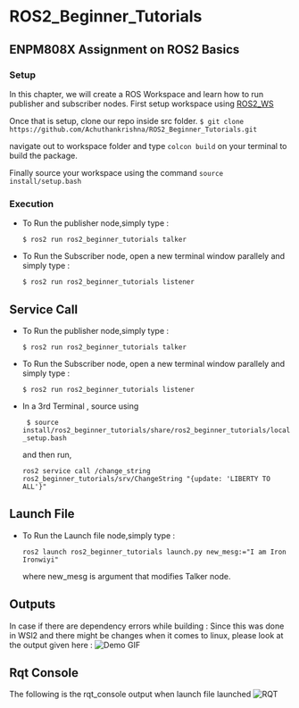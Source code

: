 # ROS2_Beginner_Tutorials
## ENPM808X Assignment on ROS2 Basics

### Setup

In this chapter, we will create a ROS Workspace and learn how to run publisher and subscriber nodes.
First setup workspace using [ROS2_WS](https://docs.ros.org/en/humble/Tutorials/Beginner-Client-Libraries/Creating-A-Workspace/Creating-A-Workspace.html)

Once that is setup, clone our repo inside src folder.
```$ git clone  https://github.com/Achuthankrishna/ROS2_Beginner_Tutorials.git```

navigate out to workspace folder and type `colcon build` on your terminal to build the package.

Finally source your workspace using the command ```source install/setup.bash```

### Execution
 - To Run the publisher node,simply type :

    ```$ ros2 run ros2_beginner_tutorials talker```

 - To Run the Subscriber node, open a new terminal window parallely and simply type :

    ```$ ros2 run ros2_beginner_tutorials listener```
## Service Call
 - To Run the publisher node,simply type :

    ```$ ros2 run ros2_beginner_tutorials talker```

 - To Run the Subscriber node, open a new terminal window parallely and simply type :

    ```$ ros2 run ros2_beginner_tutorials listener```
- In a 3rd Terminal , source using 
  
   ``` $ source install/ros2_beginner_tutorials/share/ros2_beginner_tutorials/local_setup.bash```
   
   and then run,
   
   ```ros2 service call /change_string ros2_beginner_tutorials/srv/ChangeString "{update: 'LIBERTY TO ALL'}" ```
## Launch File
 - To Run the Launch file node,simply type :

    ```ros2 launch ros2_beginner_tutorials launch.py new_mesg:="I am Iron Ironwiyi"```

    where new_mesg is argument that modifies Talker node.

## Outputs
In case if there are dependency errors while building : Since this was done in WSl2 and there might be changes when it comes to linux, please look at the output given here :
![Demo GIF](./Results/ServiceOutput.gif)
## Rqt Console
The following is the rqt_console output when launch file launched
![RQT](./Results/rqt.png)